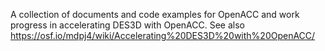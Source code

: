 A collection of documents and code examples for OpenACC and work progress in accelerating DES3D with OpenACC.
See also https://osf.io/mdpj4/wiki/Accelerating%20DES3D%20with%20OpenACC/

